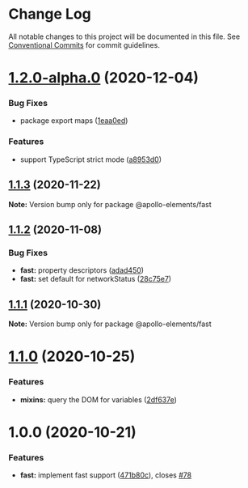 # Change Log

All notable changes to this project will be documented in this file.
See [Conventional Commits](https://conventionalcommits.org) for commit guidelines.

# [1.2.0-alpha.0](https://github.com/apollo-elements/apollo-elements/compare/@apollo-elements/fast@1.1.3...@apollo-elements/fast@1.2.0-alpha.0) (2020-12-04)


### Bug Fixes

* package export maps ([1eaa0ed](https://github.com/apollo-elements/apollo-elements/commit/1eaa0eda5d329b7c7efdf732b63599b912eb8fc8))


### Features

* support TypeScript strict mode ([a8953d0](https://github.com/apollo-elements/apollo-elements/commit/a8953d08d8e050d9ad4e5b9728a7ed44fcc18fa8))





## [1.1.3](https://github.com/apollo-elements/apollo-elements/compare/@apollo-elements/fast@1.1.2...@apollo-elements/fast@1.1.3) (2020-11-22)

**Note:** Version bump only for package @apollo-elements/fast





## [1.1.2](https://github.com/apollo-elements/apollo-elements/compare/@apollo-elements/fast@1.1.1...@apollo-elements/fast@1.1.2) (2020-11-08)


### Bug Fixes

* **fast:** property descriptors ([adad450](https://github.com/apollo-elements/apollo-elements/commit/adad4504e80e260b334eb88049871f8049d970ef))
* **fast:** set default for networkStatus ([28c75e7](https://github.com/apollo-elements/apollo-elements/commit/28c75e78cf169cd5f7ec13a3bb8f3953902fc988))





## [1.1.1](https://github.com/apollo-elements/apollo-elements/compare/@apollo-elements/fast@1.1.0...@apollo-elements/fast@1.1.1) (2020-10-30)

**Note:** Version bump only for package @apollo-elements/fast





# [1.1.0](https://github.com/apollo-elements/apollo-elements/compare/@apollo-elements/fast@1.0.0...@apollo-elements/fast@1.1.0) (2020-10-25)


### Features

* **mixins:** query the DOM for variables ([2df637e](https://github.com/apollo-elements/apollo-elements/commit/2df637e1babd35b5e0dc3af9d2de11f03e920938))





# 1.0.0 (2020-10-21)


### Features

* **fast:** implement fast support ([471b80c](https://github.com/apollo-elements/apollo-elements/commit/471b80c85edd8fad10192924fae72cc24f231678)), closes [#78](https://github.com/apollo-elements/apollo-elements/issues/78)
